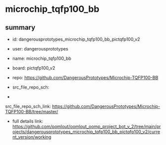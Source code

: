 # microchip_tqfp100_bb
 
## summary 
* id: dangerousprototypes_microchip_tqfp100_bb_pictqfp100_v2
* user: dangerousprototypes
* name: microchip_tqfp100_bb
* board: pictqfp100_v2
* repo: https://github.com/DangerousPrototypes/Microchip-TQFP100-BB



* src_file_repo_sch: 
*
 src_file_repo_sch_link: https://github.com/DangerousPrototypes/Microchip-TQFP100-BB/tree/master/
* full details link: https://github.com/oomlout/oomlout_oomp_project_bot_v_2/tree/main/projects/dangerousprototypes_microchip_tqfp100_bb_pictqfp100_v2/current_version/working  






